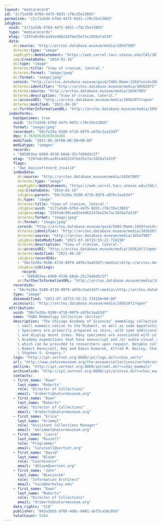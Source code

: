 ```yaml
---
layout: "mediarecord"
id: "2c71a5db-bf6d-4475-9d31-c78c35e138b5"
permalink: "/2c71a5db-bf6d-4475-9d31-c78c35e138b5"
idigbio:
  uuid: "2c71a5db-bf6d-4475-9d31-c78c35e138b5"
  type: "mediarecords"
  etag: "1597e8c09caa91e4d62247be25e7ac1026afa519"
  data:
    dc:source: "http://arctos.database.museum/media/10547905"
    dcterms:type: "image"
    xmpRights:WebStatement: "https://web.corral.tacc.utexas.edu/CAS/20161217-02/jpg/chas_mamm_3269.8.jpg"
    xmp:CreateDate: "2014-01-16"
    dc:type: "image"
    dcterms:title: "View of cranium, lateral."
    dcterms:format: "image/jpeg"
    dc:format: "image/jpeg"
    coreid: "http://arctos.database.museum/guid/CHAS:Mamm:3269?seid=3087498"
    dcterms:identifier: "http://arctos.database.museum/media/10562071"
    dcterms:source: "http://arctos.database.museum/media/10547905"
    dcterms:description: "View of cranium, lateral."
    ac:accessURI: "http://arctos.database.museum/media/10562071?open"
    dcterms:modified: "2021-06-26"
    ac:furtherInformationURL: "http://arctos.database.museum/media/10562071"
  indexTerms:
    hasSpecimen: true
    uuid: "2c71a5db-bf6d-4475-9d31-c78c35e138b5"
    format: "image/jpeg"
    recordset: "50cfe20a-9100-4710-89f9-a97bc3aa53d7"
    dqs: 0.36363636363636365
    modified: "2021-06-26T00:00:00+00:00"
    mediatype: "images"
    records:
    - "6858b3aa-64b0-4538-b8ab-25c7d46d3c5f"
    etag: "1597e8c09caa91e4d62247be25e7ac1026afa519"
    flags:
    - "dwc_basisofrecord_invalid"
    indexData:
      dc:source: "http://arctos.database.museum/media/10547905"
      dcterms:type: "image"
      xmpRights:WebStatement: "https://web.corral.tacc.utexas.edu/CAS/20161217-02/jpg/chas_mamm_3269.8.jpg"
      xmp:CreateDate: "2014-01-16"
      idigbio:parent: "50cfe20a-9100-4710-89f9-a97bc3aa53d7"
      dc:type: "image"
      dcterms:title: "View of cranium, lateral."
      idigbio:uuid: "2c71a5db-bf6d-4475-9d31-c78c35e138b5"
      idigbio:etag: "1597e8c09caa91e4d62247be25e7ac1026afa519"
      dcterms:format: "image/jpeg"
      dc:format: "image/jpeg"
      coreid: "http://arctos.database.museum/guid/CHAS:Mamm:3269?seid=3087498"
      dcterms:identifier: "http://arctos.database.museum/media/10562071"
      dcterms:source: "http://arctos.database.museum/media/10547905"
      idigbio:dateModified: "2021-07-16T15:55:22.724156"
      dcterms:description: "View of cranium, lateral."
      ac:accessURI: "http://arctos.database.museum/media/10562071?open"
      dcterms:modified: "2021-06-26"
      idigbio:recordIds:
      - "50cfe20a-9100-4710-89f9-a97bc3aa53d7\\media\\http://arctos.database.museum/media/10562071"
      idigbio:siblings:
        record:
        - "6858b3aa-64b0-4538-b8ab-25c7d46d3c5f"
      ac:furtherInformationURL: "http://arctos.database.museum/media/10562071"
    recordids:
    - "50cfe20a-9100-4710-89f9-a97bc3aa53d7\\media\\http://arctos.database.museum/media/10562071"
    type: "image"
    datemodified: "2021-07-16T15:55:22.724156+00:00"
    accessuri: "http://arctos.database.museum/media/10562071?open"
  attribution:
    uuid: "50cfe20a-9100-4710-89f9-a97bc3aa53d7"
    name: "CHAS Mammalogy Collection (Arctos)"
    description: "The Chicago Academy of Sciences’ mammalogy collection contains mostly\
      \ small mammals native to the Midwest, as well as some Appalachian species.\
      \ Specimens are primarily prepared as skins, with some additional osteological\
      \ and display mount items. Many specimens are associated with collectors or\
      \ Academy expeditions that have manuscript and /or audio-visual archival material,\
      \ which can be provided to researchers upon request. Notable collectors include\
      \ Robert Kennicott, Roy and Edwin Komarek, Alfred M. Bailey, Charles D. Brower,\
      \ Stephen S. Gregory."
    logo: "http://ipt.vertnet.org:8080/ipt/logo.do?r=chas_verts"
    url: "http://www.naturemuseum.org/the-museum/collections/vertebrates"
    emllink: "http://ipt.vertnet.org:8080/ipt/eml.do?r=chas_mammals"
    archivelink: "http://ipt.vertnet.org:8080/ipt/archive.do?r=chas_mammals"
    contacts:
    - first_name: "Dawn"
      last_name: "Roberts"
      role: "Director of Collections"
      email: "droberts@naturemuseum.org"
    - first_name: "Dawn"
      last_name: "Roberts"
      role: "Director of Collections"
      email: "droberts@naturemuseum.org"
    - first_name: "Erica"
      last_name: "Krimmel"
      role: "Assistant Collections Manager"
      email: "ekrimmel@naturemuseum.org"
    - first_name: "Laura"
      last_name: "Russell"
      role: "Programmer"
      email: "larussell@vertnet.org"
    - first_name: "David"
      last_name: "Bloom"
      role: "Coordinator"
      email: "dbloom@vertnet.org"
    - first_name: "John"
      last_name: "Wieczorek"
      role: "Information Architect"
      email: "tuco@berkeley.edu"
    - first_name: "Dawn"
      last_name: "Roberts"
      role: "Director of Collections"
      email: "droberts@naturemuseum.org"
    data_rights: "CC0"
    publisher: "842a2bb5-d705-4d6c-8401-abf3ca28c05d"
    totalCount: 5364
---
```


